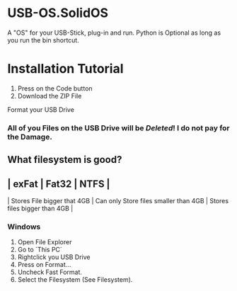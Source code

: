 # USB-OS.SolidOS
A "OS" for your USB-Stick, plug-in and run. Python is Optional as long as you run the bin shortcut.

# Installation Tutorial
1. Press on the Code button
2. Download the ZIP File

Format your USB Drive
### All of you Files on the USB Drive will be *Deleted*! I do not pay for the Damage.

## What filesystem is good?

| exFat | Fat32 | NTFS |
-----------------------
| Stores File bigger that 4GB | Can only Store files smaller than 4GB | Stores files bigger than 4GB |

### Windows
1. Open File Explorer
2. Go to ´This PC´
3. Rightclick you USB Drive
4. Press on Format...
5. Uncheck Fast Format.
6. Select the Filesystem (See Filesystem).
